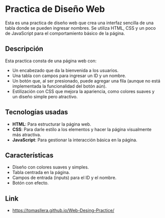 # Practica de Diseño Web

Esta es una practica de diseño web que crea una interfaz sencilla de una tabla donde se pueden ingresar nombres. Se utiliza HTML, CSS y un poco de JavaScript para el comportamiento básico de la página.

## Descripción

Esta practica consta de una página web con:

- Un encabezado que da la bienvenida a los usuarios.
- Una tabla con campos para ingresar un ID y un nombre.
- Un botón que, al ser presionado, puede agregar una fila (aunque no está implementada la funcionalidad del botón aún).
- Estilización con CSS que mejora la apariencia, como colores suaves y un diseño simple pero atractivo.

## Tecnologías usadas

- **HTML**: Para estructurar la página web.
- **CSS**: Para darle estilo a los elementos y hacer la página visualmente más atractiva.
- **JavaScript**: Para gestionar la interacción básica en la página.

## Características

- Diseño con colores suaves y simples.
- Tabla centrada en la página.
- Campos de entrada (inputs) para el ID y el nombre.
- Botón con efecto.

## Link
- https://tomasllera.github.io/Web-Desing-Practice/
